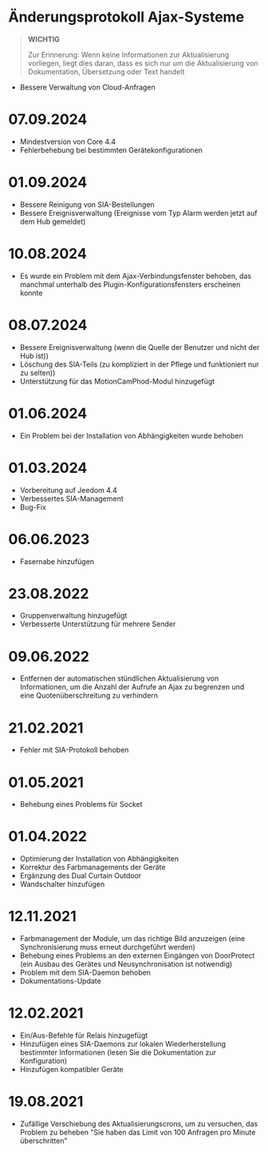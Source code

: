 # Änderungsprotokoll Ajax-Systeme

>**WICHTIG**
>
>Zur Erinnerung: Wenn keine Informationen zur Aktualisierung vorliegen, liegt dies daran, dass es sich nur um die Aktualisierung von Dokumentation, Übersetzung oder Text handelt

- Bessere Verwaltung von Cloud-Anfragen

# 07.09.2024

- Mindestversion von Core 4.4
- Fehlerbehebung bei bestimmten Gerätekonfigurationen

# 01.09.2024

- Bessere Reinigung von SIA-Bestellungen
- Bessere Ereignisverwaltung (Ereignisse vom Typ Alarm werden jetzt auf dem Hub gemeldet)

# 10.08.2024

- Es wurde ein Problem mit dem Ajax-Verbindungsfenster behoben, das manchmal unterhalb des Plugin-Konfigurationsfensters erscheinen konnte

# 08.07.2024

- Bessere Ereignisverwaltung (wenn die Quelle der Benutzer und nicht der Hub ist))
- Löschung des SIA-Teils (zu kompliziert in der Pflege und funktioniert nur zu selten))
- Unterstützung für das MotionCamPhod-Modul hinzugefügt

# 01.06.2024

- Ein Problem bei der Installation von Abhängigkeiten wurde behoben

# 01.03.2024

- Vorbereitung auf Jeedom 4.4
- Verbessertes SIA-Management
- Bug-Fix

# 06.06.2023

- Fasernabe hinzufügen

# 23.08.2022

- Gruppenverwaltung hinzugefügt
- Verbesserte Unterstützung für mehrere Sender

# 09.06.2022

- Entfernen der automatischen stündlichen Aktualisierung von Informationen, um die Anzahl der Aufrufe an Ajax zu begrenzen und eine Quotenüberschreitung zu verhindern

# 21.02.2021

- Fehler mit SIA-Protokoll behoben

# 01.05.2021

- Behebung eines Problems für Socket

# 01.04.2022

- Optimierung der Installation von Abhängigkeiten
- Korrektur des Farbmanagements der Geräte
- Ergänzung des Dual Curtain Outdoor
- Wandschalter hinzufügen

# 12.11.2021

- Farbmanagement der Module, um das richtige Bild anzuzeigen (eine Synchronisierung muss erneut durchgeführt werden)
- Behebung eines Problems an den externen Eingängen von DoorProtect (ein Ausbau des Gerätes und Neusynchronisation ist notwendig)
- Problem mit dem SIA-Daemon behoben
- Dokumentations-Update

# 12.02.2021

- Ein/Aus-Befehle für Relais hinzugefügt
- Hinzufügen eines SIA-Daemons zur lokalen Wiederherstellung bestimmter Informationen (lesen Sie die Dokumentation zur Konfiguration)
- Hinzufügen kompatibler Geräte

# 19.08.2021

- Zufällige Verschiebung des Aktualisierungscrons, um zu versuchen, das Problem zu beheben "Sie haben das Limit von 100 Anfragen pro Minute überschritten"
